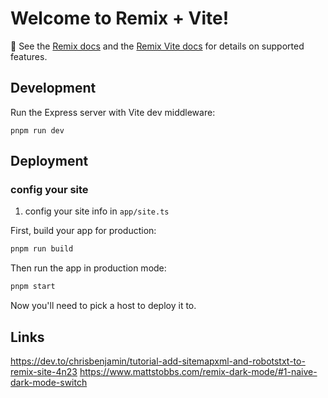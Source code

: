 # Welcome to Remix + Vite!

📖 See the [Remix docs](https://remix.run/docs) and the [Remix Vite docs](https://remix.run/docs/en/main/future/vite) for details on supported features.

## Development

Run the Express server with Vite dev middleware:

```shellscript
pnpm run dev
```

## Deployment

### config your site

1. config your site info in `app/site.ts`

First, build your app for production:

```sh
pnpm run build
```

Then run the app in production mode:

```sh
pnpm start
```

Now you'll need to pick a host to deploy it to.

## Links

https://dev.to/chrisbenjamin/tutorial-add-sitemapxml-and-robotstxt-to-remix-site-4n23
https://www.mattstobbs.com/remix-dark-mode/#1-naive-dark-mode-switch
